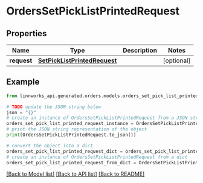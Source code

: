 # OrdersSetPickListPrintedRequest


## Properties

Name | Type | Description | Notes
------------ | ------------- | ------------- | -------------
**request** | [**SetPickListPrintedRequest**](SetPickListPrintedRequest.md) |  | [optional] 

## Example

```python
from linnworks_api.generated.orders.models.orders_set_pick_list_printed_request import OrdersSetPickListPrintedRequest

# TODO update the JSON string below
json = "{}"
# create an instance of OrdersSetPickListPrintedRequest from a JSON string
orders_set_pick_list_printed_request_instance = OrdersSetPickListPrintedRequest.from_json(json)
# print the JSON string representation of the object
print(OrdersSetPickListPrintedRequest.to_json())

# convert the object into a dict
orders_set_pick_list_printed_request_dict = orders_set_pick_list_printed_request_instance.to_dict()
# create an instance of OrdersSetPickListPrintedRequest from a dict
orders_set_pick_list_printed_request_from_dict = OrdersSetPickListPrintedRequest.from_dict(orders_set_pick_list_printed_request_dict)
```
[[Back to Model list]](../README.md#documentation-for-models) [[Back to API list]](../README.md#documentation-for-api-endpoints) [[Back to README]](../README.md)


